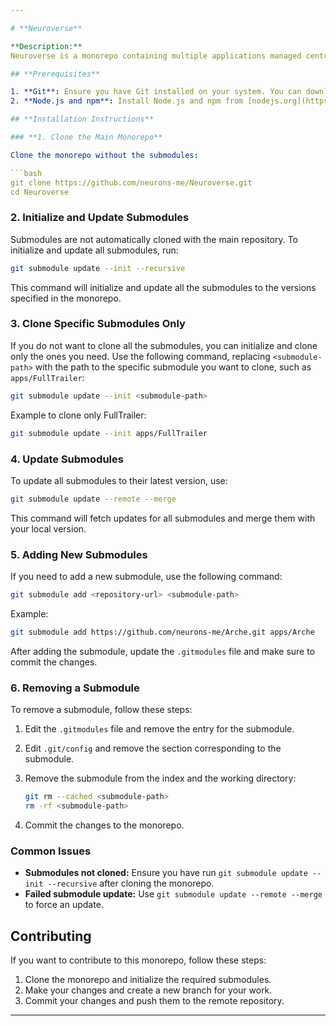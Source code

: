 ```yaml
---

# **Neuroverse**

**Description:**  
Neuroverse is a monorepo containing multiple applications managed centrally. Each application is a submodule that can be managed independently.

## **Prerequisites**

1. **Git**: Ensure you have Git installed on your system. You can download it from [git-scm.com](https://git-scm.com/).
2. **Node.js and npm**: Install Node.js and npm from [nodejs.org](https://nodejs.org/).

## **Installation Instructions**

### **1. Clone the Main Monorepo**

Clone the monorepo without the submodules:

```bash
git clone https://github.com/neurons-me/Neuroverse.git
cd Neuroverse
```

### **2. Initialize and Update Submodules**

Submodules are not automatically cloned with the main repository. To initialize and update all submodules, run:

```bash
git submodule update --init --recursive
```

This command will initialize and update all the submodules to the versions specified in the monorepo.

### **3. Clone Specific Submodules Only**

If you do not want to clone all the submodules, you can initialize and clone only the ones you need. Use the following command, replacing `<submodule-path>` with the path to the specific submodule you want to clone, such as `apps/FullTrailer`:

```bash
git submodule update --init <submodule-path>
```

Example to clone only FullTrailer:

```bash
git submodule update --init apps/FullTrailer
```

### **4. Update Submodules**

To update all submodules to their latest version, use:

```bash
git submodule update --remote --merge
```

This command will fetch updates for all submodules and merge them with your local version.

### **5. Adding New Submodules**

If you need to add a new submodule, use the following command:

```bash
git submodule add <repository-url> <submodule-path>
```

Example:

```bash
git submodule add https://github.com/neurons-me/Arche.git apps/Arche
```

After adding the submodule, update the `.gitmodules` file and make sure to commit the changes.

### **6. Removing a Submodule**

To remove a submodule, follow these steps:

1. Edit the `.gitmodules` file and remove the entry for the submodule.
2. Edit `.git/config` and remove the section corresponding to the submodule.
3. Remove the submodule from the index and the working directory:

   ```bash
   git rm --cached <submodule-path>
   rm -rf <submodule-path>
   ```

4. Commit the changes to the monorepo.

### **Common Issues**

- **Submodules not cloned:** Ensure you have run `git submodule update --init --recursive` after cloning the monorepo.
- **Failed submodule update:** Use `git submodule update --remote --merge` to force an update.

## **Contributing**

If you want to contribute to this monorepo, follow these steps:

1. Clone the monorepo and initialize the required submodules.
2. Make your changes and create a new branch for your work.
3. Commit your changes and push them to the remote repository.

---
```


